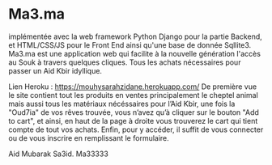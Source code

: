 # Ma3.ma
implémentée avec la web framework Python Django pour la partie Backend, et HTML/CSS/JS pour le Front End ainsi qu'une base de donnée Sqllite3.
Ma3.ma est une application web qui facilite à la nouvelle génération l'accès au Souk à travers quelques cliques.
Tous les achats nécessaires pour passer un Aid Kbir idyllique.

Lien Heroku : https://mouhysarahzidane.herokuapp.com/
De première vue le site contient tout les produits en ventes principalement le cheptel animal mais aussi tous les matériaux nécéssaires pour l’Aid Kbir, une fois la "Oud7ia" de vos rêves trouvée, vous n’avez qu’à cliquer sur le bouton "Add to cart", et ainsi, en haut de la page à droite vous trouverez le cart qui tient compte de tout vos achats. Enfin, pour y accéder, il suffit de vous connecter ou de vous inscrire en remplissant le formulaire.

Aid Mubarak Sa3id. Ma33333
